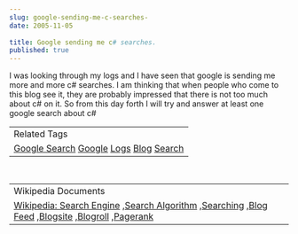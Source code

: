 ```yaml
---
slug: google-sending-me-c-searches-
date: 2005-11-05
 
title: Google sending me c# searches.
published: true
---
```

I was looking through my logs and I have seen that google is sending me more and more c# searches.  I am thinking that when people who come to this blog see it, they are probably impressed that there is not too much about c# on it.  So from this day forth I will try and answer at least one google search about c#<p /><table class="TechnoratiHead TagHeader">
<tr><td>Related Tags</td></tr>
<tr class="Technorati"><td>
<a href="https://paul.kinlan.me/tags/Google%20Search" class="Tag" rel="tag">Google Search</a> <a href="https://paul.kinlan.me/tags/Google" class="Tag" rel="tag">Google</a> <a href="https://paul.kinlan.me/tags/Logs" class="Tag" rel="tag">Logs</a> <a href="https://paul.kinlan.me/tags/Blog" class="Tag" rel="tag">Blog</a> <a href="https://paul.kinlan.me/tags/Search" class="Tag" rel="tag">Search</a>
</td></tr>
</table><br /><table class="TechnoratiHead TagHeader">
<tr><td>Wikipedia Documents</td></tr>
<tr class="Technorati"><td>
<a href="http://en.wikipedia.org/wiki/Search_engine">Wikipedia: Search Engine</a> ,<a href="http://en.wikipedia.org/wiki/Search_algorithm">Search Algorithm</a> ,<a href="http://en.wikipedia.org/wiki/Search">Searching</a> ,<a href="http://en.wikipedia.org/wiki/Blog_feed">Blog Feed</a> ,<a href="http://en.wikipedia.org/wiki/Blog_site">Blogsite</a> ,<a href="http://en.wikipedia.org/wiki/Blogroll">Blogroll</a> ,<a href="http://en.wikipedia.org/wiki/PageRank">Pagerank</a>
</td></tr>
</table>

